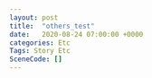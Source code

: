 ```yaml
---
layout: post
title:  "others_test"
date:   2020-08-24 07:00:00 +0000
categories: Etc
Tags: Story Etc
SceneCode: []
---
```

